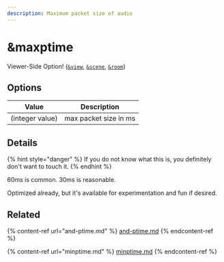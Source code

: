 ```yaml
---
description: Maximum packet size of audio
---
```


# \&maxptime

Viewer-Side Option! ([`&view`](view.md), [`&scene`](scene.md), [`&room`](../../general-settings/room.md))

## Options

| Value           | Description           |
| --------------- | --------------------- |
| (integer value) | max packet size in ms |

## Details

{% hint style="danger" %}
If you do not know what this is, you definitely don't want to touch it.
{% endhint %}

60ms is common. 30ms is reasonable.

Optimized already, but it's available for experimentation and fun if desired.

## Related

{% content-ref url="and-ptime.md" %}
[and-ptime.md](and-ptime.md)
{% endcontent-ref %}

{% content-ref url="minptime.md" %}
[minptime.md](minptime.md)
{% endcontent-ref %}

